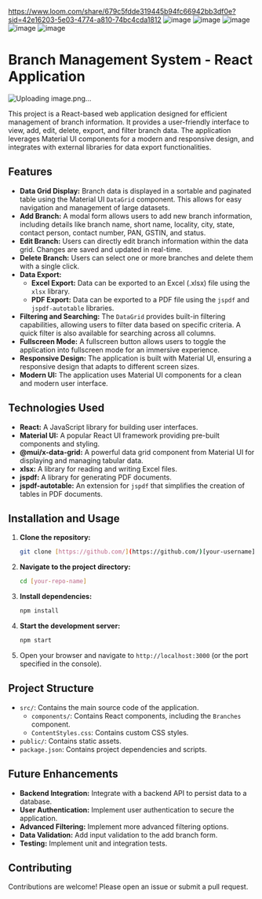 https://www.loom.com/share/679c5fdde319445b94fc66942bb3df0e?sid=42e16203-5e03-4774-a810-74bc4cda1812
![image](https://github.com/user-attachments/assets/ea8fa731-4697-43d2-bbf8-2589fe581aa4)
![image](https://github.com/user-attachments/assets/0e21fffa-4f38-44a2-8d14-616c2ea71058)
![image](https://github.com/user-attachments/assets/12fb92db-268e-459c-b736-1ab38fa414ba)
![image](https://github.com/user-attachments/assets/12911667-420a-4754-bd02-1118471061ec)
![image](https://github.com/user-attachments/assets/6992e7c3-6000-46d7-a903-bde316e62648)
# Branch Management System - React Application
![Uploading image.png…]()

This project is a React-based web application designed for efficient management of branch information. It provides a user-friendly interface to view, add, edit, delete, export, and filter branch data. The application leverages Material UI components for a modern and responsive design, and integrates with external libraries for data export functionalities.

## Features

*   **Data Grid Display:** Branch data is displayed in a sortable and paginated table using the Material UI `DataGrid` component. This allows for easy navigation and management of large datasets.
*   **Add Branch:** A modal form allows users to add new branch information, including details like branch name, short name, locality, city, state, contact person, contact number, PAN, GSTIN, and status.
*   **Edit Branch:** Users can directly edit branch information within the data grid. Changes are saved and updated in real-time.
*   **Delete Branch:** Users can select one or more branches and delete them with a single click.
*   **Data Export:**
    *   **Excel Export:** Data can be exported to an Excel (.xlsx) file using the `xlsx` library.
    *   **PDF Export:** Data can be exported to a PDF file using the `jspdf` and `jspdf-autotable` libraries.
*   **Filtering and Searching:** The `DataGrid` provides built-in filtering capabilities, allowing users to filter data based on specific criteria. A quick filter is also available for searching across all columns.
*   **Fullscreen Mode:** A fullscreen button allows users to toggle the application into fullscreen mode for an immersive experience.
*   **Responsive Design:** The application is built with Material UI, ensuring a responsive design that adapts to different screen sizes.
*   **Modern UI:** The application uses Material UI components for a clean and modern user interface.

## Technologies Used

*   **React:** A JavaScript library for building user interfaces.
*   **Material UI:** A popular React UI framework providing pre-built components and styling.
*   **@mui/x-data-grid:** A powerful data grid component from Material UI for displaying and managing tabular data.
*   **xlsx:** A library for reading and writing Excel files.
*   **jspdf:** A library for generating PDF documents.
*   **jspdf-autotable:** An extension for `jspdf` that simplifies the creation of tables in PDF documents.

## Installation and Usage

1.  **Clone the repository:**

    ```bash
    git clone [https://github.com/](https://github.com/)[your-username]/[your-repo-name].git
    ```

2.  **Navigate to the project directory:**

    ```bash
    cd [your-repo-name]
    ```

3.  **Install dependencies:**

    ```bash
    npm install
    ```

4.  **Start the development server:**

    ```bash
    npm start
    ```

5.  Open your browser and navigate to `http://localhost:3000` (or the port specified in the console).

## Project Structure

*   `src/`: Contains the main source code of the application.
    *   `components/`: Contains React components, including the `Branches` component.
    *   `ContentStyles.css`: Contains custom CSS styles.
*   `public/`: Contains static assets.
*   `package.json`: Contains project dependencies and scripts.

## Future Enhancements

*   **Backend Integration:** Integrate with a backend API to persist data to a database.
*   **User Authentication:** Implement user authentication to secure the application.
*   **Advanced Filtering:** Implement more advanced filtering options.
*   **Data Validation:** Add input validation to the add branch form.
*   **Testing:** Implement unit and integration tests.

## Contributing

Contributions are welcome! Please open an issue or submit a pull request.
